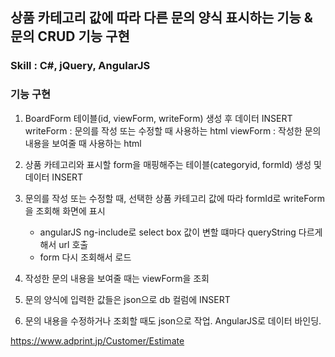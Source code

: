 ## 상품 카테고리 값에 따라 다른 문의 양식 표시하는 기능 & 문의 CRUD 기능 구현

### Skill : C#, jQuery, AngularJS

### 기능 구현

1. BoardForm 테이블(id, viewForm, writeForm) 생성 후 데이터 INSERT 
   writeForm : 문의를 작성 또는 수정할 때 사용하는 html
   viewForm : 작성한 문의 내용을 보여줄 때 사용하는 html
   
2. 상품 카테고리와 표시할 form을 매핑해주는 테이블(categoryid, formId) 생성 및 데이터 INSERT

3. 문의를 작성 또는 수정할 때, 선택한 상품 카테고리 값에 따라 formId로 writeForm을 조회해 화면에 표시 
   - angularJS ng-include로 select box 값이 변할 떄마다 queryString 다르게 해서 url 호출
   - form 다시 조회해서 로드
4. 작성한 문의 내용을 보여줄 때는 viewForm을 조회
5. 문의 양식에 입력한 값들은 json으로 db 컬럼에 INSERT
6. 문의 내용을 수정하거나 조회할 때도 json으로 작업. AngularJS로 데이터 바인딩.

https://www.adprint.jp/Customer/Estimate
